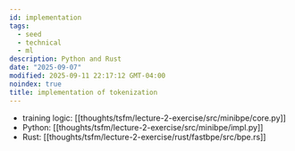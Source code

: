 ```yaml
---
id: implementation
tags:
  - seed
  - technical
  - ml
description: Python and Rust
date: "2025-09-07"
modified: 2025-09-11 22:17:12 GMT-04:00
noindex: true
title: implementation of tokenization
---
```


- training logic: [[thoughts/tsfm/lecture-2-exercise/src/minibpe/core.py]]
- Python: [[thoughts/tsfm/lecture-2-exercise/src/minibpe/impl.py]]
- Rust: [[thoughts/tsfm/lecture-2-exercise/rust/fastbpe/src/bpe.rs]]
